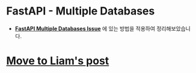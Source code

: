 # FastAPI - Multiple Databases
- **[FastAPI Multiple Databases Issue](https://github.com/tiangolo/fastapi/issues/2592)** 에 있는 방법을 적용하여 정리해보았습니다.

# [Move to Liam's post](https://liamkwo.github.io/fastapi-multipledb/)
